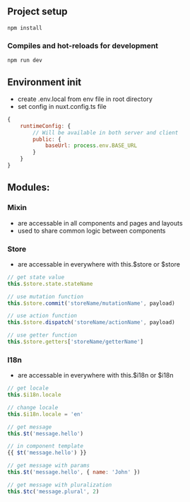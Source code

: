 ## Project setup
```
npm install
```

### Compiles and hot-reloads for development
```
npm run dev
```

## Environment init
- create .env.local from env file in root directory
- set config in nuxt.config.ts file
```js
{
    runtimeConfig: {
        // Will be available in both server and client
        public: {
            baseUrl: process.env.BASE_URL
        }
    }
}
```


## Modules:

### Mixin
- are accessable in all components and pages and layouts
- used to share common logic between components
### Store
- are accessable in everywhere with this.$store or $store
```js
// get state value 
this.$store.state.stateName

// use mutation function
this.$store.commit('storeName/mutationName', payload)

// use action function
this.$store.dispatch('storeName/actionName', payload)

// use getter function
this.$store.getters['storeName/getterName']
```
### I18n
- are accessable in everywhere with this.$i18n or $i18n
```js
// get locale
this.$i18n.locale

// change locale
this.$i18n.locale = 'en'

// get message
this.$t('message.hello')

// in component template
{{ $t('message.hello') }}

// get message with params
this.$t('message.hello', { name: 'John' })

// get message with pluralization
this.$tc('message.plural', 2)
```
